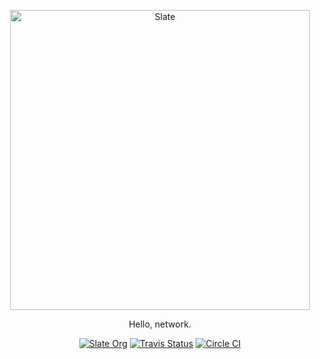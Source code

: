 <p align="center">
  <img alt="Slate" src="https://cloud.githubusercontent.com/assets/6020066/22531097/ca85da84-e893-11e6-8578-65e4b160af73.png" width="480">
</p>

<p align="center">
  Hello, network.
</p>

<p align="center">
  <a href="https://github.com/slate-io"><img alt="Slate Org" src="https://img.shields.io/badge/Project-Slate-3e3e3e.svg?style=flat-square"></a>
  <a href="https://travis-ci.org/rightlag/slate"><img alt="Travis Status" src="https://img.shields.io/travis/rightlag/slate.svg?style=flat-square"></a>
  <a href="https://circleci.com/gh/rightlag/slate"><img alt="Circle CI" src="https://img.shields.io/circleci/project/github/rightlag/slate.svg?style=flat-square"></a>
</p>
